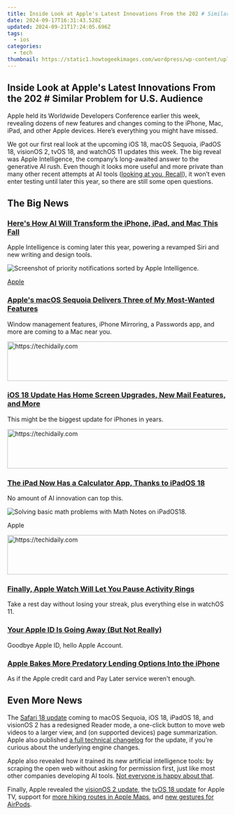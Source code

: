 ```yaml
---
title: Inside Look at Apple's Latest Innovations From the 202 # Similar Problem for U.S. Audience
date: 2024-09-17T16:31:43.528Z
updated: 2024-09-21T17:24:05.696Z
tags:
  - ios
categories:
  - tech
thumbnail: https://static1.howtogeekimages.com/wordpress/wp-content/uploads/2024/06/ai.jpg
---
```


## Inside Look at Apple's Latest Innovations From the 202 # Similar Problem for U.S. Audience

Apple held its Worldwide Developers Conference earlier this week, revealing dozens of new features and changes coming to the iPhone, Mac, iPad, and other Apple devices. Here’s everything you might have missed.

 We got our first real look at the upcoming iOS 18, macOS Sequoia, iPadOS 18, visionOS 2, tvOS 18, and watchOS 11 updates this week. The big reveal was Apple Intelligence, the company’s long-awaited answer to the generative AI rush. Even though it looks more useful and more private than many other recent attempts at AI tools ([looking at you, Recall](https://youtube-stream.techidaily.com/in-2024-the-best-of-yt-a-deep-dive-into-music-dance-clips-23/)), it won’t even enter testing until later this year, so there are still some open questions.

##  The Big News

### [Here's How AI Will Transform the iPhone, iPad, and Mac This Fall](https://youtube-videos.techidaily.com/investing-successfully-with-a-makeup-channel/) 

 Apple Intelligence is coming later this year, powering a revamped Siri and new writing and design tools.

![Screenshot of priority notifications sorted by Apple Intelligence.](https://static1.howtogeekimages.com/wordpress/wp-content/uploads/2024/06/apple-wwdc24-apple-intelligence-priority-notifications-240610.jpg) 

[Apple](https://www.apple.com/newsroom/2024/06/introducing-apple-intelligence-for-iphone-ipad-and-mac/)

### [Apple's macOS Sequoia Delivers Three of My Most-Wanted Features](https://facebook-video-recording.techidaily.com/revolutionize-traffic-flows-with-innovative-facebook-video-tactics-for-2024/) 

 Window management features, iPhone Mirroring, a Passwords app, and more are coming to a Mac near you.

<!-- affiliate ads begin -->
<a href="https://arkmc.pxf.io/c/5597632/352557/5172" target="_top" id="352557">
  <img src="//a.impactradius-go.com/display-ad/5172-352557" border="0" alt="https://techidaily.com" width="720" height="90"/>
</a>
<img height="0" width="0" src="https://arkmc.pxf.io/i/5597632/352557/5172" style="position:absolute;visibility:hidden;" border="0" />
<!-- affiliate ads end -->

### [iOS 18 Update Has Home Screen Upgrades, New Mail Features, and More](https://some-guidance.techidaily.com/2024-approved-the-ultimate-visual-companion-premium-webcams-for-podcasts/) 

 This might be the biggest update for iPhones in years.

<!-- affiliate ads begin -->
<a href="https://appsumo.8odi.net/c/5597632/2144271/7443" target="_top" id="2144271">
  <img src="//a.impactradius-go.com/display-ad/7443-2144271" border="0" alt="https://techidaily.com" width="600" height="90"/>
</a>
<img height="0" width="0" src="https://appsumo.8odi.net/i/5597632/2144271/7443" style="position:absolute;visibility:hidden;" border="0" />
<!-- affiliate ads end -->

### [The iPad Now Has a Calculator App, Thanks to iPadOS 18](https://easy-unlock-android.techidaily.com/in-2024-top-10-password-cracking-tools-for-realme-narzo-60-5g-by-drfone-android/) 

 No amount of AI innovation can top this.

![Solving basic math problems with Math Notes on iPadOS18.](https://static1.howtogeekimages.com/wordpress/wp-content/uploads/2024/06/math-notes-on-ipados-18-1.png) 

Apple

<!-- affiliate ads begin -->
<a href="https://aligracehair.sjv.io/c/5597632/1938721/19272" target="_top" id="1938721">
  <img src="//a.impactradius-go.com/display-ad/19272-1938721" border="0" alt="https://techidaily.com" width="728" height="90"/>
</a>
<img height="0" width="0" src="https://aligracehair.sjv.io/i/5597632/1938721/19272" style="position:absolute;visibility:hidden;" border="0" />
<!-- affiliate ads end -->

### [Finally, Apple Watch Will Let You Pause Activity Rings](https://youtube-web.techidaily.com/024-approved-flex-your-viewing-muscles-handling-multiple-youtube-videos/) 

 Take a rest day without losing your streak, plus everything else in watchOS 11.

### [Your Apple ID Is Going Away (But Not Really)](https://www.howtogeek.com/apple-id-is-now-apple-account/) 

 Goodbye Apple ID, hello Apple Account.

### [Apple Bakes More Predatory Lending Options Into the iPhone](https://audio-shaping.techidaily.com/updated-free-web-based-daws-that-are-changing-music-production-the-top-10-for-2024/) 

 As if the Apple credit card and Pay Later service weren't enough.

##  Even More News

 The [Safari 18 update](https://www.apple.com/newsroom/2024/06/macos-sequoia-takes-productivity-and-intelligence-on-mac-to-new-heights/#:~:text=next-,Big%20Updates%20Come%20to%20Safari,-Safari%2C%20the%20world%E2%80%99s) coming to macOS Sequoia, iOS 18, iPadOS 18, and visionOS 2 has a redesigned Reader mode, a one-click button to move web videos to a larger view, and (on supported devices) page summarization. Apple also published [a full technical changelog](https://webkit.org/blog/15443/news-from-wwdc24-webkit-in-safari-18-beta/) for the update, if you’re curious about the underlying engine changes.

 Apple also revealed how it trained its new artificial intelligence tools: by scraping the open web without asking for permission first, just like most other companies developing AI tools. [Not everyone is happy about that](https://mastodon.macstories.net/@viticci/112609519691842609).

 Finally, Apple revealed the [visionOS 2 update](https://driver-error.techidaily.com/diagnosing-and-correcting-asus-windows-10-acpi-fails/), the [tvOS 18 update](https://www.apple.com/newsroom/2024/06/updates-to-the-home-experience-elevate-entertainment-and-bring-more-convenience/) for Apple TV, support for [more hiking routes in Apple Maps](https://www.apple.com/newsroom/2024/06/new-features-come-to-apple-services-this-fall/), and [new gestures for AirPods](https://nr.apple.com/dR5M1Y8hM2).

<ins class="adsbygoogle"
     style="display:block"
     data-ad-format="autorelaxed"
     data-ad-client="ca-pub-7571918770474297"
     data-ad-slot="1223367746"></ins>

<ins class="adsbygoogle"
     style="display:block"
     data-ad-client="ca-pub-7571918770474297"
     data-ad-slot="8358498916"
     data-ad-format="auto"
     data-full-width-responsive="true"></ins>



